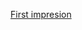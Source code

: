 [First impresion](https://github.com/ThaliciusWaltari/english-for-designers/blob/main/first-impresion)
